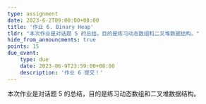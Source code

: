 ```yaml
---
type: assignment
date: 2023-6-2T09:00:00+08:00
title: '作业 6. Binary Heap'
tldr: "本次作业是对话题 5 的总结，目的是练习动态数组和二叉堆数据结构。"
hide_from_announcments: true
points: 15
due_event:
    type: due
    date: 2023-06-9T23:59:00+08:00
    description: '作业 6 提交！'
---
```


本次作业是对话题 5 的总结，目的是练习动态数组和二叉堆数据结构。
